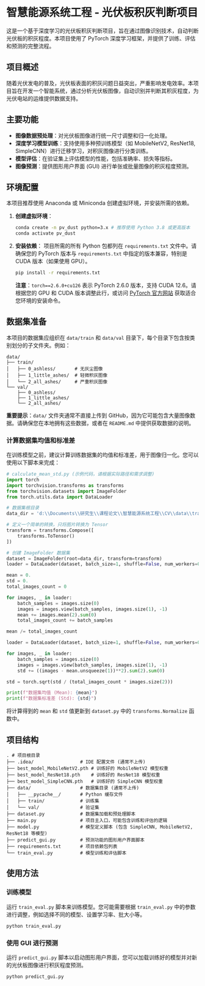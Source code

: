 # 智慧能源系统工程 - 光伏板积灰判断项目

这是一个基于深度学习的光伏板积灰判断项目，旨在通过图像识别技术，自动判断光伏板的积灰程度。本项目使用了 PyTorch 深度学习框架，并提供了训练、评估和预测的完整流程。

## 项目概述

随着光伏发电的普及，光伏板表面的积灰问题日益突出，严重影响发电效率。本项目旨在开发一个智能系统，通过分析光伏板图像，自动识别并判断其积灰程度，为光伏电站的运维提供数据支持。

## 主要功能

*   **图像数据预处理**：对光伏板图像进行统一尺寸调整和归一化处理。
*   **深度学习模型训练**：支持使用多种预训练模型（如 MobileNetV2, ResNet18, SimpleCNN）进行迁移学习，对积灰图像进行分类训练。
*   **模型评估**：在验证集上评估模型的性能，包括准确率、损失等指标。
*   **图像预测**：提供图形用户界面 (GUI) 进行单张或批量图像的积灰程度预测。

## 环境配置

本项目推荐使用 Anaconda 或 Miniconda 创建虚拟环境，并安装所需的依赖。

1.  **创建虚拟环境**：
    ```bash
    conda create -n pv_dust python=3.x # 推荐使用 Python 3.8 或更高版本
    conda activate pv_dust
    ```

2.  **安装依赖**：
    项目所需的所有 Python 包都列在 `requirements.txt` 文件中。请确保您的 PyTorch 版本与 `requirements.txt` 中指定的版本兼容，特别是 CUDA 版本（如果使用 GPU）。
    ```bash
    pip install -r requirements.txt
    ```
    **注意**：`torch==2.6.0+cu126` 表示 PyTorch 2.6.0 版本，支持 CUDA 12.6。请根据您的 GPU 和 CUDA 版本调整此行，或访问 [PyTorch 官方网站](https://pytorch.org/get-started/locally/) 获取适合您环境的安装命令。

## 数据集准备

本项目的数据集应组织在 `data/train` 和 `data/val` 目录下，每个目录下包含按类别划分的子文件夹。例如：

```
data/
├── train/
│   ├── 0_ashless/       # 无灰尘图像
│   ├── 1_little_ashes/  # 轻微积灰图像
│   └── 2_all_ashes/     # 严重积灰图像
└── val/
    ├── 0_ashless/
    ├── 1_little_ashes/
    └── 2_all_ashes/
```

**重要提示**：`data/` 文件夹通常不直接上传到 GitHub，因为它可能包含大量图像数据。请确保您在本地拥有这些数据，或者在 `README.md` 中提供获取数据的说明。

### 计算数据集均值和标准差

在训练模型之前，建议计算训练数据集的均值和标准差，用于图像归一化。您可以使用以下脚本来完成：

```python
# calculate_mean_std.py (示例代码，请根据实际路径和需求调整)
import torch
import torchvision.transforms as transforms
from torchvision.datasets import ImageFolder
from torch.utils.data import DataLoader

# 数据集根目录
data_dir = 'd:\\Documents\\研究生\\课程论文\\智慧能源系统工程\\CV\\data\\train'

# 定义一个简单的转换，只将图片转换为 Tensor
transform = transforms.Compose([
    transforms.ToTensor()
])

# 创建 ImageFolder 数据集
dataset = ImageFolder(root=data_dir, transform=transform)
loader = DataLoader(dataset, batch_size=1, shuffle=False, num_workers=0)

mean = 0.
std = 0.
total_images_count = 0

for images, _ in loader:
    batch_samples = images.size(0)
    images = images.view(batch_samples, images.size(1), -1)
    mean += images.mean(2).sum(0)
    total_images_count += batch_samples

mean /= total_images_count

loader = DataLoader(dataset, batch_size=1, shuffle=False, num_workers=0)

for images, _ in loader:
    batch_samples = images.size(0)
    images = images.view(batch_samples, images.size(1), -1)
    std += ((images - mean.unsqueeze(1))**2).sum(2).sum(0)

std = torch.sqrt(std / (total_images_count * images.size(2)))

print(f"数据集均值 (Mean): {mean}")
print(f"数据集标准差 (Std): {std}")
```

将计算得到的 `mean` 和 `std` 值更新到 `dataset.py` 中的 `transforms.Normalize` 函数中。

## 项目结构

```
. # 项目根目录
├── .idea/                 # IDE 配置文件 (通常不上传)
├── best_model_MobileNetV2.pth # 训练好的 MobileNetV2 模型权重
├── best_model_ResNet18.pth    # 训练好的 ResNet18 模型权重
├── best_model_SimpleCNN.pth   # 训练好的 SimpleCNN 模型权重
├── data/                  # 数据集目录 (通常不上传)
│   ├── __pycache__/       # Python 缓存文件
│   ├── train/             # 训练集
│   └── val/               # 验证集
├── dataset.py             # 数据集加载和预处理脚本
├── main.py                # 项目主入口，可能包含训练和评估的逻辑
├── model.py               # 模型定义脚本 (包含 SimpleCNN, MobileNetV2, ResNet18 等模型)
├── predict_gui.py         # 预测功能的图形用户界面脚本
├── requirements.txt       # 项目依赖包列表
└── train_eval.py          # 模型训练和评估脚本
```

## 使用方法

### 训练模型

运行 `train_eval.py` 脚本来训练模型。您可能需要根据 `train_eval.py` 中的参数进行调整，例如选择不同的模型、设置学习率、批大小等。

```bash
python train_eval.py
```

### 使用 GUI 进行预测

运行 `predict_gui.py` 脚本以启动图形用户界面，您可以加载训练好的模型并对新的光伏板图像进行积灰程度预测。

```bash
python predict_gui.py
```